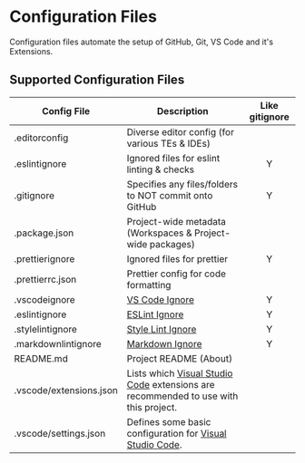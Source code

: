 # Configuration Files

Configuration files automate the setup of GitHub, Git, VS Code and it's Extensions.

## Supported Configuration Files
| Config File | Description | Like gitignore |  
| --- | --- | :---: |  
| .editorconfig | Diverse editor config (for various TEs & IDEs) |   |  
| .eslintignore | Ignored files for eslint linting & checks | Y |  
| .gitignore | Specifies any files/folders to NOT commit onto GitHub | Y |  
| .package.json | Project-wide metadata (Workspaces & Project-wide packages) |  |  
| .prettierignore | Ignored files for prettier | Y |  
| .prettierrc.json | Prettier config for code formatting |   |  
| .vscodeignore  | [VS Code Ignore](https://code.visualstudio.com/docs/tools/vscecli#_advance-usage) | Y |  
| .eslintignore  | [ESLint Ignore](https://eslint.org/docs/user-guide/configuring#ignoring-files-and-directories) | Y |  
| .stylelintignore |  [Style Lint Ignore](https://stylelint.io/user-guide/configuration#stylelintignore) | Y |  
| .markdownlintignore |  [Markdown Ignore](https://github.com/igorshubovych/markdownlint-cli) | Y |  
| README.md | Project README (About) |  |  
| .vscode/extensions.json | Lists which [Visual Studio Code](https://code.visualstudio.com/) extensions are recommended to use with this project. |  |  
| .vscode/settings.json | Defines some basic configuration for [Visual Studio Code](https://code.visualstudio.com/). |  |  


